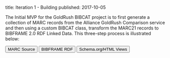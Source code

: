 title: Iteration 1 - Building 
published: 2017-10-05

The Initial MVP for the GoldRush BIBCAT project is to first generate a 
collection of MARC records from the Alliance GoldRush Comparison 
service and then using a custom BIBCAT class, transform the MARC21 records
to BIBFRAME 2.0 RDF Linked Data. This three-step process is illustrated 
below:

<button type="button" class="btn btn-primary" data-toggle="modal" data-target="#bml-1-marc-src-dialog">MARC Source</button>
<i class="fa fa-forward" aria-hidden="true"></i>
<button type="button" class="btn btn-success" data-toggle="modal" data-target="#bml-1-bf-rdf-dialog">BIBFRAME RDF</button>
<i class="fa fa-forward" aria-hidden="true"></i>
<button type="button" class="btn btn-danger" data-toggle="modal" data-target="#bml-1-schema-html-dialog">Schema.org/HTML Views</button>

